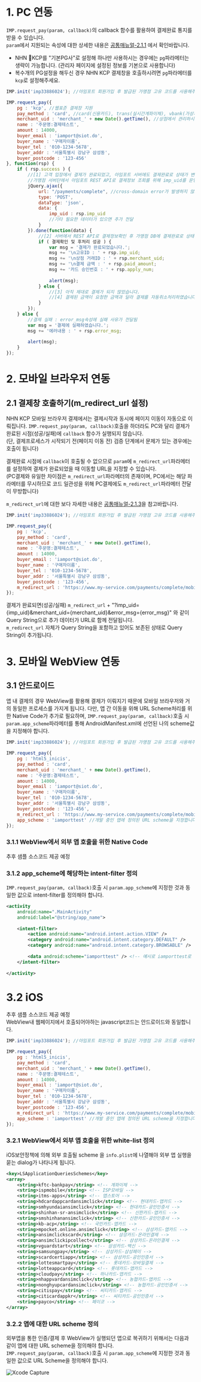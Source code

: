 # 1. PC 연동  

`IMP.request_pay(param, callback)`의 callback 함수를 활용하여 결제완료 통지를 받을 수 있습니다.  
`param`에서 지원되는 속성에 대한 상세한 내용은 [공통매뉴얼-2.1.1](https://github.com/iamport/iamport-manual/tree/master/%EC%9D%B8%EC%A6%9D%EA%B2%B0%EC%A0%9C#211-param-속성공통-속성) 에서 확인바랍니다.  

- NHN KCP를 "기본PG사"로 설정해 하나만 사용하시는 경우에는 `pg`파라메터는 생략이 가능합니다. (관리자 페이지에 설정된 정보를 기본으로 사용합니다)  
- 복수개의 PG설정을 해두신 경우 NHN KCP 결제창을 호출하시려면 `pg`파라메터를 `kcp`로 설정해주세요.  

```javascript
IMP.init('imp33886024'); //아임포트 회원가입 후 발급된 가맹점 고유 코드를 사용해주세요. 예시는 KCP공식 아임포트 데모 계정입니다.

IMP.request_pay({
    pg : 'kcp', //웹표준 결제창 지원
    pay_method : 'card', //card(신용카드), trans(실시간계좌이체), vbank(가상계좌), phone(휴대폰소액결제)
    merchant_uid : 'merchant_' + new Date().getTime(), //상점에서 관리하시는 고유 주문번호를 전달
    name : '주문명:결제테스트',
    amount : 14000,
    buyer_email : 'iamport@siot.do',
    buyer_name : '구매자이름',
    buyer_tel : '010-1234-5678',
    buyer_addr : '서울특별시 강남구 삼성동',
    buyer_postcode : '123-456'
}, function(rsp) {
    if ( rsp.success ) {
    	//[1] 고객 입장에서 결제가 완료되었고, 아임포트 서버에도 결제완료로 상태가 변경된 상황
    	//가맹점 서버단에서 아임포트 REST API로 결제정보 조회를 위해 imp_uid를 운영하는 서버로 전달하기
    	jQuery.ajax({
    		url: "/payments/complete", //cross-domain error가 발생하지 않도록 주의해주세요
    		type: 'POST',
    		dataType: 'json',
    		data: {
	    		imp_uid : rsp.imp_uid
	    		//기타 필요한 데이터가 있으면 추가 전달
    		}
    	}).done(function(data) {
    		//[2] 서버에서 REST API로 결제정보확인 후 가맹점 DB에 결제완료로 상태 변경 등 서비스루틴이 정상적인 경우
    		if ( 결제확인 및 후처리 성공 ) {
    			var msg = '결제가 완료되었습니다.';
    			msg += '\n고유ID : ' + rsp.imp_uid;
    			msg += '\n상점 거래ID : ' + rsp.merchant_uid;
    			msg += '\n결제 금액 : ' + rsp.paid_amount;
    			msg += '카드 승인번호 : ' + rsp.apply_num;
    			
    			alert(msg);
    		} else {
    			//[3] 아직 제대로 결제가 되지 않았습니다.
    			//[4] 결제된 금액이 요청한 금액과 달라 결제를 자동취소처리하였습니다.
    		}
    	});
    } else {
    	//결제 실패 : error_msg속성에 실패 사유가 전달됨
        var msg = '결제에 실패하였습니다.';
        msg += '에러내용 : ' + rsp.error_msg;
        
        alert(msg);
    }
});
```


# 2. 모바일 브라우저 연동  
## 2.1 결제창 호출하기(m\_redirect\_url 설정)

NHN KCP 모바일 브라우저 결제에서는 결제시작과 동시에 페이지 이동이 자동으로 이뤄집니다. 
`IMP.request_pay(param, callback)`호출을 하더라도 PC와 달리 결제가 완료된 시점(성공/실패)에 `callback` 함수가 실행되지 않습니다.  
(단, 결제프로세스가 시작되기 전(페이지 이동 전) 검증 단계에서 문제가 있는 경우에는 호출이 됩니다)  

결제완료 시점에 `callback`이 호출될 수 없으므로 `param`에 `m_redirect_url`파라메터를 설정하여 결제가 완료되었을 때 이동할 URL을 지정할 수 있습니다.  
(PC결제와 유일한 차이점은 `m_redirect_url`파라메터의 존재이며, PC에서는 해당 파라메터를 무시하므로 코드 일관성을 위해 PC결제에도 `m_redirect_url`파라메터 전달이 무방합니다)  

`m_redirect_url`에 대한 보다 자세한 내용은 [공통매뉴얼-2.1.3](https://github.com/iamport/iamport-manual/tree/master/%EC%9D%B8%EC%A6%9D%EA%B2%B0%EC%A0%9C#213-m_redirect_url)을 참고바랍니다.  

```javascript
IMP.init('imp33886024'); //아임포트 회원가입 후 발급된 가맹점 고유 코드를 사용해주세요. 예시는 KCP공식 아임포트 데모 계정입니다.

IMP.request_pay({
    pg : 'kcp',
    pay_method : 'card',
    merchant_uid : 'merchant_' + new Date().getTime(),
    name : '주문명:결제테스트',
    amount : 14000,
    buyer_email : 'iamport@siot.do',
    buyer_name : '구매자이름',
    buyer_tel : '010-1234-5678',
    buyer_addr : '서울특별시 강남구 삼성동',
    buyer_postcode : '123-456',
    m_redirect_url : 'https://www.my-service.com/payments/complete/mobile'
});
```

결제가 완료되면(성공/실패) `m_redirect_url` + "?imp\_uid={imp\_uid}&merchant\_uid={merchant\_uid}&error\_msg={error\_msg}" 와 같이 Query String으로 추가 데이터가 URL로 함께 전달됩니다.  
`m_redirect_url` 자체가 Query String을 포함하고 있어도 보존된 상태로 Query String이 추가됩니다.  


# 3. 모바일 WebView 연동  
## 3.1 안드로이드  

앱 내 결제의 경우 WebView를 활용해 결제가 이뤄지기 때문에 모바일 브라우저와 거의 동일한 프로세스를 가지게 됩니다. 다만, 앱 간 이동을 위해 URL Scheme처리를 위한 Native Code가 추가로 필요하며, `IMP.request_pay(param, callback)`호출 시 `param.app_scheme`파라메터를 통해 AndroidManifest.xml에 선언된 나의 scheme값을 지정해야 합니다.  

```javascript
IMP.init('imp33886024'); //아임포트 회원가입 후 발급된 가맹점 고유 코드를 사용해주세요. 예시는 KCP공식 아임포트 데모 계정입니다.

IMP.request_pay({
    pg : 'html5_inicis',
    pay_method : 'card',
    merchant_uid : 'merchant_' + new Date().getTime(),
    name : '주문명:결제테스트',
    amount : 14000,
    buyer_email : 'iamport@siot.do',
    buyer_name : '구매자이름',
    buyer_tel : '010-1234-5678',
    buyer_addr : '서울특별시 강남구 삼성동',
    buyer_postcode : '123-456',
    m_redirect_url : 'https://www.my-service.com/payments/complete/mobile',
    app_scheme : 'iamporttest' //개발 중인 앱에 정의된 URL scheme을 지정합니다. ://는 포함하지 않습니다.
});
```

### 3.1.1 WebView에서 외부 앱 호출을 위한 Native Code  

추후 샘플 소스코드 제공 예정  


### 3.1.2 app\_scheme에 해당하는 intent-filter 정의  

`IMP.request_pay(param, callback)`호출 시 `param.app_scheme`에 지정한 것과 동일한 값으로 intent-filter를 정의해야 합니다.  

```xml
<activity
	android:name=".MainActivity"
	android:label="@string/app_name">
	
	<intent-filter>
		<action android:name="android.intent.action.VIEW" />
		<category android:name="android.intent.category.DEFAULT" />
		<category android:name="android.intent.category.BROWSABLE" />
		
		<data android:scheme="iamporttest" /> <!-- 예시로 iamporttest로 설정. 앱을 표현하는 고유의 scheme을 사용하세요 -->
	</intent-filter>
	
</activity>
```

# 3.2 iOS  

추후 샘플 소스코드 제공 예정  
WebView내 웹페이지에서 호출되어야하는 javascript코드는 안드로이드와 동일합니다.  

```javascript
IMP.init('imp33886024'); //아임포트 회원가입 후 발급된 가맹점 고유 코드를 사용해주세요. 예시는 KCP공식 아임포트 데모 계정입니다.

IMP.request_pay({
    pg : 'html5_inicis',
    pay_method : 'card',
    merchant_uid : 'merchant_' + new Date().getTime(),
    name : '주문명:결제테스트',
    amount : 14000,
    buyer_email : 'iamport@siot.do',
    buyer_name : '구매자이름',
    buyer_tel : '010-1234-5678',
    buyer_addr : '서울특별시 강남구 삼성동',
    buyer_postcode : '123-456',
    m_redirect_url : 'https://www.my-service.com/payments/complete/mobile',
    app_scheme : 'iamporttest' //개발 중인 앱에 정의된 URL scheme을 지정합니다. ://는 포함하지 않습니다.
});
```

### 3.2.1 WebView에서 외부 앱 호출을 위한 white-list 정의  

iOS보안정책에 의해 외부 호출될 scheme 을 `info.plist`에 나열해야 외부 앱 실행을 묻는 dialog가 나타나게 됩니다.  

```xml
<key>LSApplicationQueriesSchemes</key>
<array>
	<string>kftc-bankpay</string> <!-- 계좌이체 -->
	<string>ispmobile</string> <!-- ISP모바일 -->
	<string>itms-apps</string> <!-- 앱스토어 -->
	<string>hdcardappcardansimclick</string> <!-- 현대카드-앱카드 -->
	<string>smhyundaiansimclick</string> <!-- 현대카드-공인인증서 -->
	<string>shinhan-sr-ansimclick</string> <!-- 신한카드-앱카드 -->
	<string>smshinhanansimclick</string> <!-- 신한카드-공인인증서 -->
	<string>kb-acp</string> <!-- 국민카드-앱카드 -->
	<string>mpocket.online.ansimclick</string> <!-- 삼성카드-앱카드 -->
	<string>ansimclickscard</string> <!-- 삼성카드-온라인결제 -->
	<string>ansimclickipcollect</string> <!-- 삼성카드-온라인결제 -->
	<string>vguardstart</string> <!-- 삼성카드-백신 -->
	<string>samsungpay</string> <!-- 삼성카드-삼성페이 -->
	<string>scardcertiapp</string> <!-- 삼성카드-공인인증서 -->
	<string>lottesmartpay</string> <!-- 롯데카드-모바일결제 -->
	<string>lotteappcard</string> <!-- 롯데카드-앱카드 -->
	<string>cloudpay</string> <!-- 하나카드-앱카드 -->
	<string>nhappvardansimclick</string> <!-- 농협카드-앱카드 -->
	<string>nonghyupcardansimclick</string> <!-- 농협카드-공인인증서 -->
	<string>citispay</string> <!-- 씨티카드-앱카드 -->
	<string>citicardappkr</string> <!-- 씨티카드-공인인증서 -->
	<string>payco</string> <!-- 페이코 -->
</array>
```

### 3.2.2 앱에 대한 URL scheme 정의  

외부앱을 통한 인증/결제 후 WebView가 실행되던 앱으로 복귀하기 위해서는 다음과 같이 앱에 대한 URL scheme을 정의해야 합니다.  
`IMP.request_pay(param, callback)`호출 시 `param.app_scheme`에 지정한 것과 동일한 값으로 URL Scheme을 정의해야 합니다.  

![Xcode Capture](screenshot/nice_xcode_scheme.png)